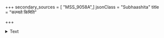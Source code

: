 +++
secondary_sources = [ "MSS_9058A",]
jsonClass = "Subhaashita"
title = "कल्प्यते किमिति"

+++

<details><summary>Text</summary>

कल्प्यते किमिति कर्मणचिन्ता- स्वेदमेदुरमिदं निजचेतः।  
पश्यतां नयति पूर्वभवात्तं पुण्यमेव भुवनानि किमन्यत्॥
</details>
